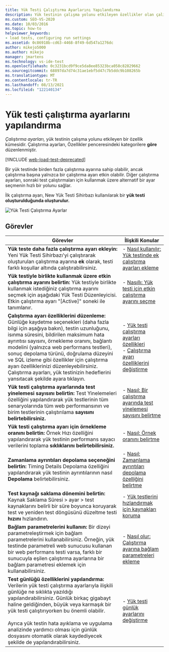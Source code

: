 ```yaml
---
title: Yük Testi Çalıştırma Ayarlarını Yapılandırma
description: Yük testinin çalışma yolunu etkileyen özellikler olan çalıştırma ayarları hakkında bilgi edinebilirsiniz. Çalıştırma ayarları, çalışma sayfasındaki kategorilere Özellikler penceresi.
ms.custom: SEO-VS-2020
ms.date: 10/03/2016
ms.topic: how-to
helpviewer_keywords:
- load tests, configuring run settings
ms.assetid: 0c86918b-cd63-4468-8f49-6d547a1276dc
author: mikejo5000
ms.author: mikejo
manager: jmartens
ms.technology: vs-ide-test
ms.openlocfilehash: 0c3231bcd9f9ce5da8ee85323bca058c82829662
ms.sourcegitcommit: 68897da7d74c31ae1ebf5d47c7b5ddc9b108265b
ms.translationtype: MT
ms.contentlocale: tr-TR
ms.lasthandoff: 08/13/2021
ms.locfileid: "122140134"
---
```

# <a name="configure-load-test-run-settings"></a>Yük testi çalıştırma ayarlarını yapılandırma

*Çalıştırma ayarları,* yük testinin çalışma yolunu etkileyen bir özellik kümesidir. Çalıştırma ayarları, Özellikler penceresindeki kategorilere **göre** düzenlenmiştir.

[!INCLUDE [web-load-test-deprecated](includes/web-load-test-deprecated.md)]

Bir yük testinde birden fazla çalıştırma ayarına sahip olabilir, ancak çalıştırma başına yalnızca bir çalıştırma ayarı etkin olabilir. Diğer çalıştırma ayarları, sonraki test çalıştırmaları için kullanmak üzere alternatif bir ayar seçmenin hızlı bir yolunu sağlar.

İlk çalıştırma ayarı, New Yük Testi Sihirbazı kullanılarak bir **yük testi oluşturulduğunda oluşturulur.**

![Yük Testi Çalıştırma Ayarlar](../test/media/loadtestrunsettings.png)

## <a name="tasks"></a>Görevler

|Görevler|İlişkili Konular|
|-|-|
|**Yük teste daha fazla çalıştırma ayarı ekleyin:** Yeni Yük Testi Sihirbazı'yi çalıştırarak oluşturulan çalıştırma ayarına **ek** olarak, testi farklı koşullar altında çalıştırabilirsiniz.|-   [Nasıl kullanılır: Yük testinde ek çalıştırma ayarları ekleme](../test/how-to-add-additional-run-settings-to-a-load-test.md)|
|**Yük testiyle birlikte kullanmak üzere etkin çalıştırma ayarını belirtin:** Yük testiyle birlikte kullanmak istediğiniz çalıştırma ayarını seçmek için aşağıdaki Yük Testi Düzenleyicisi. Etkin çalıştırma ayarı "[Active]" soneki ile tanımlanır.|-   [Nasıllı: Yük testi için etkin çalıştırma ayarını seçme](../test/how-to-select-the-active-run-setting-for-a-load-test.md)|
|**Çalıştırma ayarı özelliklerini düzenleme:** Günlüğe kaydetme seçenekleri (daha fazla bilgi için aşağıya bakın), testin uzunluğunu, isınma süresini, bildirilen maksimum hata ayrıntısı sayısını, örnekleme oranını, bağlantı modelini (yalnızca web performans testleri), sonuç depolama türünü, doğrulama düzeyini ve SQL izleme gibi özellikler için çalıştırma ayarı özelliklerinizi düzenleyebilirsiniz. Çalıştırma ayarları, yük testinizin hedeflerini yansıtacak şekilde ayara tıklayın.|-   [Yük testi çalıştırma ayarları özellikleri](../test/load-test-run-settings-properties.md)<br />-   [Çalıştırma ayarı özelliklerini değiştirme](../test/load-test-run-settings-properties.md#change-run-setting-properties)|
|**Yük testi çalıştırma ayarlarında test yinelemesi sayısını belirtin:** Test Yinelemeleri özelliğini yapılandırarak yük testlerinin tüm senaryolarında tüm web performansının ve birim testlerinin çalıştırılama **sayısını belirtebilirsiniz.**|-   [Nasıl: Bir çalıştırma ayarında test yinelemesi sayısını belirtme](../test/how-to-specify-the-number-of-test-iterations-in-a-load-test.md)|
|**Yük testi çalıştırma ayarı için örnekleme oranını belirtin:** Örnek Hızı özelliğini yapılandırarak yük testinin performans sayacı verilerini toplama **sıklıklarını belirtebilirsiniz.**|-   [Nasıl: Örnek oranını belirtme](../test/how-to-specify-the-sample-rate-for-a-load-test.md)|
|**Zamanlama ayrıntıları depolama seçeneğini belirtin:** Timing Details Depolama özelliğini yapılandırarak yük testinin ayrıntılarının nasıl **Depolama** belirtebilirsiniz.|-   [Nasıl: Zamanlama ayrıntıları depolama özelliğini belirtme](../test/how-to-specify-the-timing-details-storage-property-for-a-load-test.md)|
|**Test kaynağı saklama dönemini belirtin:** Kaynak Saklama Süresi > ayar > test kaynaklarını belirli bir süre boyunca koruyarak test ve yeniden test döngüsünü düzeltme testi **hızını** hızlandırın.|-   [Yük testlerini hızlandırmak için kaynakları koruma](/azure/devops/test/load-test/getting-started-with-performance-testing?view=vsts&preserve-view=true)|
|**Bağlam parametrelerini kullanın:** Bir dizeyi parametreleştirmek için bağlam parametrelerini kullanabilirsiniz. Örneğin, yük testinde parametreli web sunucusu kullanan bir web performans testi varsa, farklı bir sunucuyla eşilen çalıştırma ayarlarına bir bağlam parametresi eklemek için kullanabilirsiniz.|-   [Nasıl olur: Çalıştırma ayarına bağlam parametreleri ekleme](../test/how-to-add-context-parameters-to-a-load-test-run-setting.md)|
|**Test günlüğü özelliklerini yapılandırma:** Verilerin yük testi çalıştırma ayarlarıyla ilişkili günlüğe ne sıklıkta yazıldığı yapılandırabilirsiniz. Günlük birkaç gigabayt haline geldiğinden, büyük veya karmaşık bir yük testi çalıştırıyorken bu önemli olabilir.<br /><br /> Ayrıca yük testin hata ayıklama ve uygulama analizinde yardımcı olması için günlük dosyasını otomatik olarak kaydediyecek şekilde de yapılandırabilirsiniz.|-   [Yük testi günlük ayarlarını değiştirme](../test/modify-load-test-logging-settings.md)|